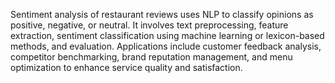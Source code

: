 Sentiment analysis of restaurant reviews uses NLP to classify opinions as positive, negative, or neutral. It involves text preprocessing, feature extraction, sentiment classification using machine learning or lexicon-based methods, and evaluation. Applications include customer feedback analysis, competitor benchmarking, brand reputation management, and menu optimization to enhance service quality and satisfaction.
